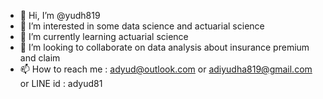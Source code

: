 - 👋 Hi, I’m @yudh819
- 👀 I’m interested in some data science and actuarial science
- 🌱 I’m currently learning actuarial science
- 💞️ I’m looking to collaborate on data analysis about insurance premium and claim
- 📫 How to reach me : adyud@outlook.com or adiyudha819@gmail.com or LINE id : adyud81

<!---
yudh819/yudh819 is a ✨ special ✨ repository because its `README.md` (this file) appears on your GitHub profile.
You can click the Preview link to take a look at your changes.
--->
